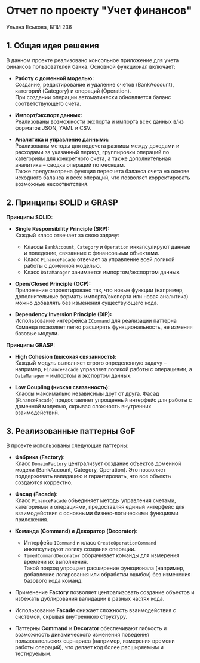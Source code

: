 # Отчет по проекту "Учет финансов"
Ульяна Еськова, БПИ 236

## 1. Общая идея решения

В данном проекте реализовано консольное приложение для учета финансов пользователей банка. Основной функционал включает:

- **Работу с доменной моделью:**  
  Создание, редактирование и удаление счетов (BankAccount), категорий (Category) и операций (Operation).  
  При создании операции автоматически обновляется баланс соответствующего счета.

- **Импорт/экспорт данных:**  
  Реализованы возможности экспорта и импорта всех данных в/из форматов JSON, YAML и CSV. 
- **Аналитика и управление данными:**  
  Реализованы методы для подсчета разницы между доходами и расходами за указанный период, группировки операций по категориям для конкретного счета, а также дополнительная аналитика – сводка операций по месяцам.  
  Также предусмотрена функция пересчета баланса счета на основе исходного баланса и всех операций, что позволяет корректировать возможные несоответствия.

## 2. Принципы SOLID и GRASP

**Принципы SOLID:**

- **Single Responsibility Principle (SRP):**  
  Каждый класс отвечает за свою задачу:  
  - Классы `BankAccount`, `Category` и `Operation` инкапсулируют данные и поведение, связанные с финансовыми объектами.  
  - Класс `FinanceFacade` отвечает за управление всей логикой работы с доменной моделью.  
  - Класс `DataManager` занимается импортом/экспортом данных.

- **Open/Closed Principle (OCP):**  
  Приложение спроектировано так, что новые функции (например, дополнительные форматы импорта/экспорта или новая аналитика) можно добавлять без изменения существующего кода.

- **Dependency Inversion Principle (DIP):**  
  Использование интерфейса `ICommand` для реализации паттерна Команда позволяет легко расширять функциональность, не изменяя базовые модули.

**Принципы GRASP:**

- **High Cohesion (высокая связанность):**  
  Каждый модуль выполняет строго определенную задачу – например, `FinanceFacade` управляет логикой работы с операциями, а `DataManager` – импортом и экспортом данных.

- **Low Coupling (низкая связанность):**  
  Классы максимально независимы друг от друга. Фасад (`FinanceFacade`) предоставляет упрощенный интерфейс для работы с доменной моделью, скрывая сложность внутренних взаимодействий.

## 3. Реализованные паттерны GoF

В проекте использованы следующие паттерны:

- **Фабрика (Factory):**  
  Класс `DomainFactory` централизует создание объектов доменной модели (BankAccount, Category, Operation). Это позволяет поддерживать валидацию и гарантировать, что все объекты создаются корректно.

- **Фасад (Facade):**  
  Класс `FinanceFacade` объединяет методы управления счетами, категориями и операциями, предоставляя единый интерфейс для взаимодействия с основными бизнес-логическими функциями приложения.

- **Команда (Command) и Декоратор (Decorator):**  
  - Интерфейс `ICommand` и класс `CreateOperationCommand` инкапсулируют логику создания операции.  
  - `TimedCommandDecorator` оборачивает команды для измерения времени их выполнения.  
  Такой подход упрощает расширение функционала (например, добавление логирования или обработки ошибок) без изменения базового кода команд.



- Применение **Factory** позволяет централизовать создание объектов и избежать дублирования валидации в разных частях кода.  
- Использование **Facade** снижает сложность взаимодействия с системой, скрывая внутреннюю структуру.  
- Паттерны **Command** и **Decorator** обеспечивают гибкость и возможность динамического изменения поведения пользовательских сценариев (например, измерения времени работы операций), что делает код более расширяемым и тестируемым.

